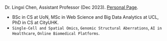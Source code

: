 Dr. Lingxi Chen, Assistant Professor (Dec 2023). [Personal Page](https://thelingxichen.github.io/). 
- BSc in CS at UoN, MSc in Web Science and Big Data Analytics at UCL, PhD in CS at CityUHK. 
- `Single-Cell and Spatial Omics`, `Genomic Structural Aberrations`, `AI in Healthcare`, `Online Biomedical Platforms`.
